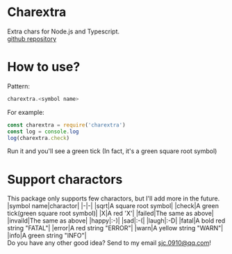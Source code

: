 # Charextra
Extra chars for Node.js and Typescript.  
[github repository](http://github.com/sjc0910/charextra)
# How to use?
Pattern:
```javascript
charextra.<symbol name>
```
For example:
```javascript
const charextra = require('charextra')
const log = console.log
log(charextra.check)
```
Run it and you'll see a green tick (In fact, it's a green square root symbol)  
# Support charactors
This package only supports few charactors, but I'll add more in the future.
|symbol name|charactor|
|-|-|
|sqrt|A square root symbol|
|check|A green tick(green square root symbol)|
|X|A red 'X'|
|failed|The same as above|
|invaild|The same as above|
|happy|:-)|
|sad|:-(|
|laugh|:-D|
|fatal|A bold red string "FATAL"|
|error|A red string "ERROR"|
|warn|A yellow string "WARN"|
|info|A green string "INFO"|  
Do you have any other good idea? Send to my email sjc.0910@qq.com!